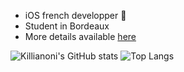  - iOS french developper 🍎
 - Student in Bordeaux
 - More details available <a href="http://www.azrua.fr" target="_blank">here</a>

![Killianoni's GitHub stats](https://github-readme-stats.vercel.app/api?username=Killianoni&show_icons=true&theme=synthwave)
![Top Langs](https://github-readme-stats.vercel.app/api/top-langs/?username=Killianoni&layout=compact&langs_count=12&theme=synthwave)



